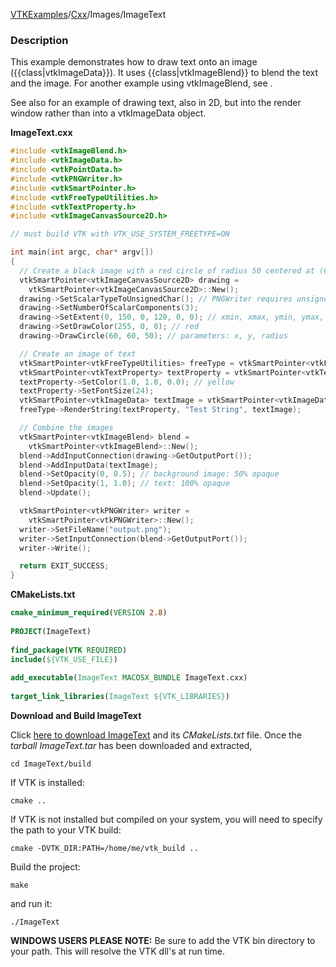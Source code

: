 [VTKExamples](Home)/[Cxx](Cxx)/Images/ImageText

### Description
This example demonstrates how to draw text onto an image ({{class|vtkImageData}}). It uses {{class|vtkImageBlend}} to blend the text and the image. For another example using vtkImageBlend, see []([../CombineImages]).

See also []([../../Visualization/DrawText]) for an example of drawing text, also in 2D, but into the render window rather than into a vtkImageData object.

**ImageText.cxx**
```c++
#include <vtkImageBlend.h>
#include <vtkImageData.h>
#include <vtkPointData.h>
#include <vtkPNGWriter.h>
#include <vtkSmartPointer.h>
#include <vtkFreeTypeUtilities.h>
#include <vtkTextProperty.h>
#include <vtkImageCanvasSource2D.h>

// must build VTK with VTK_USE_SYSTEM_FREETYPE=ON

int main(int argc, char* argv[])
{
  // Create a black image with a red circle of radius 50 centered at (60, 60)
  vtkSmartPointer<vtkImageCanvasSource2D> drawing =
    vtkSmartPointer<vtkImageCanvasSource2D>::New();
  drawing->SetScalarTypeToUnsignedChar(); // PNGWriter requires unsigned char (or unsigned short)
  drawing->SetNumberOfScalarComponents(3);
  drawing->SetExtent(0, 150, 0, 120, 0, 0); // xmin, xmax, ymin, ymax, zmin, zmax
  drawing->SetDrawColor(255, 0, 0); // red
  drawing->DrawCircle(60, 60, 50); // parameters: x, y, radius

  // Create an image of text
  vtkSmartPointer<vtkFreeTypeUtilities> freeType = vtkSmartPointer<vtkFreeTypeUtilities>::New();
  vtkSmartPointer<vtkTextProperty> textProperty = vtkSmartPointer<vtkTextProperty>::New();
  textProperty->SetColor(1.0, 1.0, 0.0); // yellow
  textProperty->SetFontSize(24);
  vtkSmartPointer<vtkImageData> textImage = vtkSmartPointer<vtkImageData>::New();
  freeType->RenderString(textProperty, "Test String", textImage);

  // Combine the images
  vtkSmartPointer<vtkImageBlend> blend =
    vtkSmartPointer<vtkImageBlend>::New();
  blend->AddInputConnection(drawing->GetOutputPort());
  blend->AddInputData(textImage);
  blend->SetOpacity(0, 0.5); // background image: 50% opaque
  blend->SetOpacity(1, 1.0); // text: 100% opaque
  blend->Update();

  vtkSmartPointer<vtkPNGWriter> writer =
    vtkSmartPointer<vtkPNGWriter>::New();
  writer->SetFileName("output.png");
  writer->SetInputConnection(blend->GetOutputPort());
  writer->Write();

  return EXIT_SUCCESS;
}
```
**CMakeLists.txt**
```cmake
cmake_minimum_required(VERSION 2.8)
 
PROJECT(ImageText)
 
find_package(VTK REQUIRED)
include(${VTK_USE_FILE})
 
add_executable(ImageText MACOSX_BUNDLE ImageText.cxx)
 
target_link_libraries(ImageText ${VTK_LIBRARIES})
```

**Download and Build ImageText**

Click [here to download ImageText](https://github.com/lorensen/VTKWikiExamplesTarballs/raw/master/ImageText.tar) and its *CMakeLists.txt* file.
Once the *tarball ImageText.tar* has been downloaded and extracted,
```
cd ImageText/build 
```
If VTK is installed:
```
cmake ..
```
If VTK is not installed but compiled on your system, you will need to specify the path to your VTK build:
```
cmake -DVTK_DIR:PATH=/home/me/vtk_build ..
```
Build the project:
```
make
```
and run it:
```
./ImageText
```
**WINDOWS USERS PLEASE NOTE:** Be sure to add the VTK bin directory to your path. This will resolve the VTK dll's at run time.

